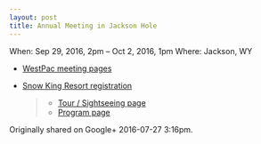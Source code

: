 ```yaml
---
layout: post
title: Annual Meeting in Jackson Hole
---
```


When: Sep 29, 2016, 2pm – Oct 2, 2016, 1pm Where: Jackson, WY

- [WestPac meeting pages](http://chapters.aallnet.org/westpac/meeting_archive/2016jackson/index.asp)
- [Snow King Resort registration](http://bookings.ihotelier.com/bookings.jsp?groupID=1452121&hotelID=77244)

  > - [Tour / Sightseeing page](http://chapters.aallnet.org/westpac/meeting_archive/2016jackson/activities.asp)
  > - [Program page](http://chapters.aallnet.org/westpac/meeting_archive/2016jackson/programs.asp)

Originally shared on Google+ 2016-07-27 3:16pm.
